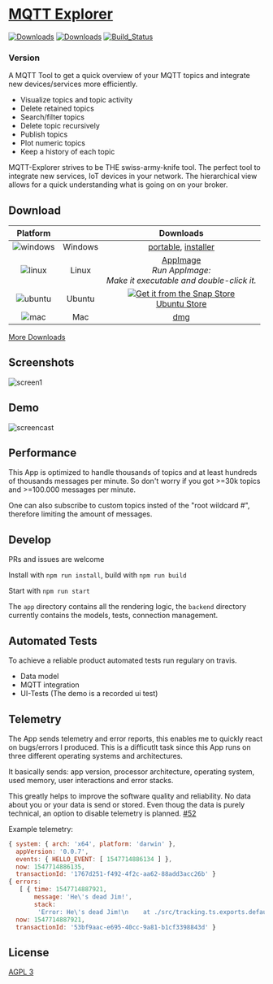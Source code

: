 # [MQTT Explorer](https://thomasnordquist.github.io/MQTT-Explorer/)
[![Downloads](https://img.shields.io/github/release/thomasnordquist/mqtt-explorer.svg)](https://travis-ci.org/thomasnordquist/MQTT-Explorer/releases)
[![Downloads](https://img.shields.io/github/downloads/thomasnordquist/mqtt-explorer/total.svg)](https://travis-ci.org/thomasnordquist/MQTT-Explorer/releases)
[![Build_Status](https://travis-ci.org/thomasnordquist/MQTT-Explorer.svg)](https://travis-ci.org/thomasnordquist/MQTT-Explorer)

### Version 

A MQTT Tool to get a quick overview of your MQTT topics and integrate new devices/services more efficiently.

- Visualize topics and topic activity
- Delete retained topics
- Search/filter topics
- Delete topic recursively
- Publish topics
- Plot numeric topics
- Keep a history of each topic

MQTT-Explorer strives to be THE swiss-army-knife tool.
The perfect tool to integrate new services, IoT devices in your network.
The hierarchical view allows for a quick understanding what is going on on your broker.

## Download

| Platform | | Downloads |
|:----------:|:-------------:|:------:|
| ![windows](https://user-images.githubusercontent.com/7721625/51445407-b4172080-1d04-11e9-8c70-d8413d1d6d8b.png) | Windows | [portable](https:&#x2F;&#x2F;github.com&#x2F;thomasnordquist&#x2F;MQTT-Explorer&#x2F;releases&#x2F;download&#x2F;v0.2.0&#x2F;MQTT-Explorer-0.2.0.exe), [installer](https:&#x2F;&#x2F;github.com&#x2F;thomasnordquist&#x2F;MQTT-Explorer&#x2F;releases&#x2F;download&#x2F;v0.2.0&#x2F;MQTT-Explorer-Setup-0.2.0.exe) |
| ![linux](https://user-images.githubusercontent.com/7721625/51445392-947ff800-1d04-11e9-8c7f-a30efb755651.png) | Linux | [AppImage](https:&#x2F;&#x2F;github.com&#x2F;thomasnordquist&#x2F;MQTT-Explorer&#x2F;releases&#x2F;download&#x2F;v0.2.0&#x2F;MQTT-Explorer-0.2.0-x86_64.AppImage)<br>*Run AppImage:<br>Make it executable and double-click it.* |
| ![ubuntu](https://user-images.githubusercontent.com/7721625/51445401-a5306e00-1d04-11e9-9b9b-20e196b82142.png) | Ubuntu | [![Get it from the Snap Store](https://snapcraft.io/static/images/badges/en/snap-store-black.svg)](https://snapcraft.io/mqtt-explorer)<br>[Ubuntu Store](snap://mqtt-explorer) |
| ![mac](https://user-images.githubusercontent.com/7721625/51445390-921d9e00-1d04-11e9-8339-351469ef20ae.png) | Mac | [dmg](https:&#x2F;&#x2F;github.com&#x2F;thomasnordquist&#x2F;MQTT-Explorer&#x2F;releases&#x2F;download&#x2F;v0.2.0&#x2F;MQTT-Explorer-0.2.0.dmg) |

[More Downloads](https://github.com/thomasnordquist/MQTT-Explorer/releases)

## Screenshots
![screen1](https://user-images.githubusercontent.com/7721625/51770198-6c6a0d80-20e5-11e9-94d5-a0174634253c.png)

## Demo
![screencast](https://user-images.githubusercontent.com/7721625/52979302-3f073b80-33d5-11e9-9953-b70ebb349439.gif)

## Performance
This App is optimized to handle thousands of topics and at least hundreds of thousands messages per minute.
So don't worry if you got >=30k topics and >=100.000 messages per minute.

One can also subscribe to custom topics insted of the "root wildcard #", therefore limiting the amount of messages.

## Develop
PRs and issues are welcome

Install with `npm run install`, build with `npm run build`

Start with `npm run start`

The `app` directory contains all the rendering logic, the `backend` directory currently contains the models, tests, connection management.

## Automated Tests
To achieve a reliable product automated tests run regulary on travis.
- Data model
- MQTT integration
- UI-Tests (The demo is a recorded ui test)

## Telemetry
The App sends telemetry and error reports, this enables me to quickly react on bugs/errors I produced.
This is a difficutlt task since this App runs on three different operating systems and architectures.

It basically sends: app version, processor architecture, operating system, used memory, user interactions and error stacks.

This greatly helps to improve the software quality and reliability.
No data about you or your data is send or stored.
Even thoug the data is purely technical, an option to disable telemetry is planned. [#52](https://github.com/thomasnordquist/MQTT-Explorer/issues/52)

Example telemetry:
```javascript
{ system: { arch: 'x64', platform: 'darwin' },
  appVersion: '0.0.7',
  events: { HELLO_EVENT: [ 1547714886134 ] },
  now: 1547714886135,
  transactionId: '1767d251-f492-4f2c-aa62-88add3acc26b' }
{ errors:
   [ { time: 1547714887921,
       message: 'He\'s dead Jim!',
       stack:
        'Error: He\'s dead Jim!\n    at ./src/tracking.ts.exports.default (./mqtt-explorer/app/build/bundle.js:142765:11)\n    at new Promise (<anonymous>)\n    at Object../src/tracking.ts (./mqtt-explorer/app/build/bundle.js:142764:1)\n    at __webpack_require__ (./mqtt-explorer/app/build/bundle.js:20:30)\n    at Object../src/index.tsx (./mqtt-explorer/app/build/bundle.js:142618:1)\n    at __webpack_require__ (./mqtt-explorer/app/build/bundle.js:20:30)\n    at ../backend/node_modules/charenc/charenc.js.charenc.utf8.stringToBytes (./mqtt-explorer/app/build/bundle.js:84:18)\n    at ./mqtt-explorer/app/build/bundle.js:87:10' } ],
  now: 1547714887921,
  transactionId: '53bf9aac-e695-40cc-9a81-b1cf3398843d' }
```

## License
[AGPL 3](./LICENSE)
